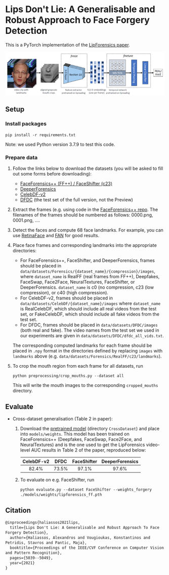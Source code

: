 # Lips Don't Lie: A Generalisable and Robust Approach to Face Forgery Detection
This is a PyTorch implementation of the [LipForensics paper](https://arxiv.org/abs/2012.07657).

![Model Overview](models/model_overview.png)

## Setup
### Install packages
`pip install -r requirements.txt`

Note: we used Python version 3.7.9 to test this code.
### Prepare data
1. Follow the links below to download the datasets (you will be asked to fill out some forms before downloading):
    * [FaceForensics++ (FF++) / FaceShifter (c23)](https://github.com/ondyari/FaceForensics) 
    * [DeeperForensics](https://github.com/EndlessSora/DeeperForensics-1.0)
    * [CelebDF-v2](https://github.com/yuezunli/celeb-deepfakeforensics)
    * [DFDC](https://ai.facebook.com/datasets/dfdc/) (the test set of the full version, not the Preview)
2. Extract the frames (e.g. using code in the [FaceForensics++ repo](https://github.com/ondyari/FaceForensics/blob/master/dataset/extract_compressed_videos.py).
The filenames of the frames should be numbered as follows: 0000.png, 0001.png, ....
3. Detect the faces and compute 68 face landmarks. For example, you can use [RetinaFace](https://github.com/biubug6/Pytorch_Retinaface) and [FAN](https://github.com/1adrianb/face-alignment) for good results. 

4. Place face frames and corresponding landmarks into the appropriate directories:
    * For FaceForensics++, FaceShifter, and DeeperForensics, frames should be 
    placed in `data/datasets/Forensics/{dataset_name}/{compression}/images`, where `dataset_name` is RealFF (real frames from FF++),
    Deepfakes, FaceSwap, Face2Face, NeuralTextures, FaceShifter, or DeeperForensics. `dataset_name` is c0 (no compression, c23 (low compression), or c40 (high compression).
    * For CelebDF-v2, frames should
    be placed in `data/datasets/CelebDF/{dataset_name}/images` where `dataset_name` is RealCelebDF, which should 
    include all real videos from the test set, or FakeCelebDF, which should include all fake videos from the test set. 
    * For DFDC,
    frames should be placed in `data/datasets/DFDC/images` (both real and fake). The video names from the test set we used in
    our experiments are given in `data/datasets/DFDC/dfdc_all_vids.txt`. 
    
    The corresponding computed landmarks for each frame
    should be placed in `.npy` format in the directories defined by replacing `images` with `landmarks` above 
    (e.g. `data/datasets/Forensics/RealFF/c23/landmarks`).
5. To crop the mouth region from each frame for all datasets, run
    ```
    python preprocessing/crop_mouths.py --dataset all
    ```
    This will write the mouth images to the corresponding `cropped_mouths` directory. 
    
## Evaluate
* Cross-dataset generalisation (Table 2 in paper):
    1. Download the [pretrained model](https://drive.google.com/file/d/1wfZnxZpyNd5ouJs0LjVls7zU0N_W73L7/view?usp=sharing)
    (directory `CrossDataset`) and place into `models/weights`. This model has been trained on FaceForensics++
    (Deepfakes, FaceSwap, Face2Face, and NeuralTextures) and is the one used to get the LipForensics video-level AUC 
    results in Table 2 of the paper, reproduced below:
        
        CelebDF-v2 | DFDC | FaceShifter | DeeperForensics
        :------------: | :-------------: | :-------------: | :-------------:
        82.4% | 73.5% | 97.1% | 97.6%
        
    2. To evaluate on e.g. FaceShifter, run
        ```
        python evaluate.py --dataset FaceShifter --weights_forgery ./models/weights/lipforensics_ff.pth
        ```

## Citation
```
@inproceedings{haliassos2021lips,
  title={Lips Don't Lie: A Generalisable and Robust Approach To Face Forgery Detection},
  author={Haliassos, Alexandros and Vougioukas, Konstantinos and Petridis, Stavros and Pantic, Maja},
  booktitle={Proceedings of the IEEE/CVF Conference on Computer Vision and Pattern Recognition},
  pages={5039--5049},
  year={2021}
}
```
